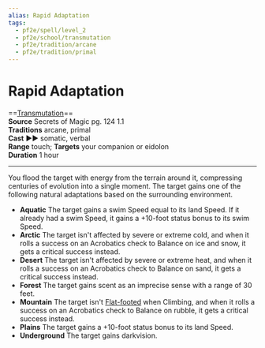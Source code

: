 ```yaml
---
alias: Rapid Adaptation
tags:
  - pf2e/spell/level_2
  - pf2e/school/transmutation
  - pf2e/tradition/arcane
  - pf2e/tradition/primal
---
```


# Rapid Adaptation

==[Transmutation](../../../Traits/Transmutation.md)==  
__Source__ Secrets of Magic pg. 124 1.1  
**Traditions** arcane, primal  
**Cast** ►► somatic, verbal  
**Range** touch; **Targets** your companion or eidolon  
**Duration** 1 hour

---

You flood the target with energy from the terrain around it, compressing centuries of evolution into a single moment. The target gains one of the following natural adaptations based on the surrounding environment.

- **Aquatic** The target gains a swim Speed equal to its land Speed. If it already had a swim Speed, it gains a +10-foot status bonus to its swim Speed.
- **Arctic** The target isn't affected by severe or extreme cold, and when it rolls a success on an Acrobatics check to Balance on ice and snow, it gets a critical success instead.
- **Desert** The target isn't affected by severe or extreme heat, and when it rolls a success on an Acrobatics check to Balance on sand, it gets a critical success instead.
- **Forest** The target gains scent as an imprecise sense with a range of 30 feet.
- **Mountain** The target isn't [Flat-footed](../../../Conditions/Flat-footed.md) when Climbing, and when it rolls a success on an Acrobatics check to Balance on rubble, it gets a critical success instead.
- **Plains** The target gains a +10-foot status bonus to its land Speed.
- **Underground** The target gains darkvision.
